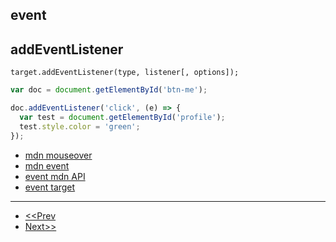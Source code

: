event
---

## addEventListener

`target.addEventListener(type, listener[, options]);`

```js
var doc = document.getElementById('btn-me');

doc.addEventListener('click', (e) => {
  var test = document.getElementById('profile');
  test.style.color = 'green';
});
```

* [mdn mouseover](https://developer.mozilla.org/en-US/docs/Web/Events/mouseover)
* [mdn event](https://developer.mozilla.org/en-US/docs/Web/Events)
* [event mdn API](https://developer.mozilla.org/en-US/docs/Web/API/Event)
* [event target](https://developer.mozilla.org/en-US/docs/Web/API/EventTarget)

---

* [<<Prev](https://github.com/code4mk/lets-dom/blob/master/style.md)
* [Next>>](https://github.com/code4mk/lets-dom/blob/master/htmlelement.md)
